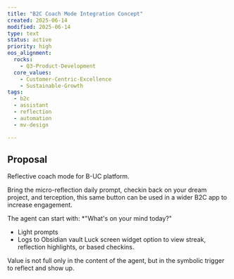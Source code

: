 ```yaml
---
title: "B2C Coach Mode Integration Concept"
created: 2025-06-14
modified: 2025-06-14
type: text
status: active
priority: high
eos_alignment:
  rocks:
    - Q3-Product-Development
  core_values:
    - Customer-Centric-Excellence
    - Sustainable-Growth
tags:
  - b2c
  - assistant
  - reflection
  - automation
  - mv-design

---
```


## Proposal

Reflective coach mode for B-UC platform.

Bring the micro-reflection daily prompt, checkin back on your dream project, and terception, this same button can be used in a wider B2C app to increase engagement.

The agent can start with: *"What's on your mind today?"
- Light prompts
- Logs to Obsidian vault
Luck screen widget option to view streak, reflection highlights, or based checkins.

Value is not full only in the content of the agent, but in the symbolic trigger to reflect and show up.